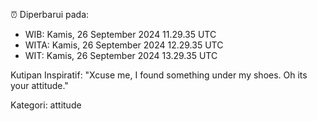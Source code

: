 ⏰ Diperbarui pada:
- WIB: Kamis, 26 September 2024 11.29.35 UTC
- WITA: Kamis, 26 September 2024 12.29.35 UTC
- WIT: Kamis, 26 September 2024 13.29.35 UTC

Kutipan Inspiratif:
"Xcuse me, I found something under my shoes. Oh its your attitude."


Kategori: attitude

